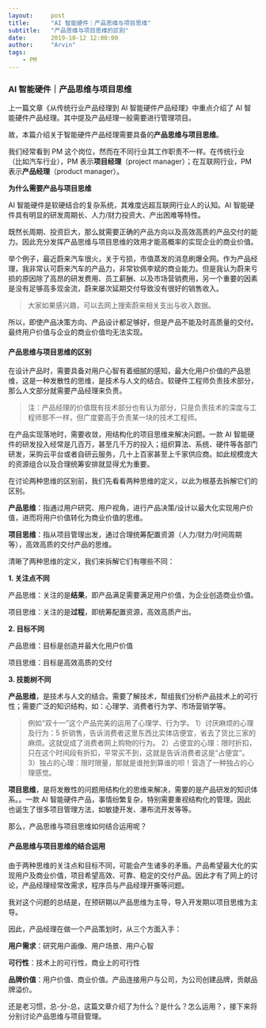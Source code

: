 ```yaml
---
layout:     post
title:      "AI 智能硬件｜产品思维与项目思维"
subtitle:   "产品思维与项目思维的区别"
date:       2019-10-12 12:00:00
author:     "Arvin"
tags:
    - PM
---
```


### AI 智能硬件｜产品思维与项目思维

上一篇文章《从传统行业产品经理到 AI 智能硬件产品经理》中重点介绍了 AI 智能硬件产品经理。其中提及产品经理一般需要进行管理项目。

故，本篇介绍关于智能硬件产品经理需要具备的**产品思维与项目思维**。

我们经常看到 PM 这个岗位，然而在不同行业其工作职责不一样。在传统行业（比如汽车行业），PM 表示**项目经理**（project manager）；在互联网行业，PM 表示**产品经理**（product manager）。

**为什么需要产品与项目思维**

AI 智能硬件是软硬结合的复杂系统，其难度远超互联网行业人的认知。AI 智能硬件具有明显的研发周期长、人力/财力投资大、产出困难等特性。

既然长周期、投资巨大，那么就需要正确的产品方向以及高效高质的产品交付的能力。因此充分发挥产品思维与项目思维的效用才能高概率的实现企业的商业价值。

举个例子，最近蔚来汽车很火，关于亏损，市值蒸发的消息刷爆全网。作为产品经理，我非常认可蔚来汽车的产品力，非常钦佩李斌的商业能力。但是我认为蔚来亏损的原因除了高昂的研发费用、员工薪酬、以及市场营销费用，另一个重要的因素是没有足够高多现金流，蔚来屡次延期交付导致没有很好的销售收入。
>大家如果感兴趣，可以去网上搜索蔚来相关支出与收入数据。

所以，即使产品决策方向、产品设计都足够好，但是产品不能及时高质量的交付。最终用户价值与企业的商业价值均无法实现。

#### 产品思维与项目思维的区别

在设计产品时，需要具备对用户心智有着细腻的感知，最大化用户价值的产品思维，这是一种发散性的思维，是技术与人文的结合。软硬件工程师负责技术部分，那么人文部分就需要产品经理来负责。
>注：产品经理的价值既有技术部分也有认为部分，只是负责技术的深度与工程师那不一样，但广度要高于负责某一块的技术工程师。

在产品实现落地时，需要收敛，用结构化的项目思维来解决问题。一款 AI 智能硬件的研发投入经常是几百万，甚至几千万的投入；组织算法、系统、硬件等各部门研发，采购云平台或者自研云服务，几十上百家甚至上千家供应商。如此规模庞大的资源组合以及合理统筹安排就显得尤为重要。

在讨论两种思维的区别前，我们先看看两种思维的定义，以此为根基去拆解它们的区别。

**产品思维**：指通过用户研究、用户视角，进行产品决策/设计以最大化实现用户价值，进而将用户价值转化为商业价值的思维。

**项目思维**：指从项目管理出发，通过合理统筹配置资源（人力/财力/时间周期等），高效高质的交付产品的思维。

清晰了两种思维的定义，我们来拆解它们有哪些不同：

**1. 关注点不同**

产品思维：关注的是**结果**，即产品满足需要满足用户价值，为企业创造商业价值。

项目思维：关注的是**过程**，即统筹配置资源，高效高质产出。

**2. 目标不同**

产品思维：目标是创造并最大化用户价值

项目思维：目标是高效高质的交付

**3. 技能树不同**

**产品思维**，是技术与人文的结合。需要了解技术，帮组我们分析产品技术上的可行性；需要广泛的知识结构，如：心理学、消费者行为学、市场营销学等。

>例如“双十一”这个产品完美的运用了心理学、行为学。
1）讨厌麻烦的心理及行为：5 折销售，告诉消费者这里东西比实体店便宜，省去了货比三家的麻烦。这就促成了消费者网上购物的行为。
2）占便宜的心理：限时折扣，只在这个时间段有折扣，平常买不到，这就是告诉消费者这是“占便宜”。
3）独占的心理：限时限量，那就是谁抢到算谁的呗！营造了一种独占的心理感觉。

**项目思维**，是将发散性的问题用结构化的思维来解决，需要的是产品研发的知识体系。。一款 AI 智能硬件产品，事情纷繁复杂，特别需要重视结构化的管理。因此也诞生了很多项目管理方法，如敏捷开发、瀑布流开发等等。

那么，产品思维与项目思维如何结合运用呢？

#### 产品思维与项目思维的结合运用

由于两种思维的关注点和目标不同，可能会产生诸多的矛盾。产品希望最大化的实现用户及商业价值，项目希望高效、可靠、稳定的交付产品。因此才有了网上的讨论，产品经理经常改需求，程序员与产品经理开撕等问题。

我对这个问题的总结是，在预研期以产品思维为主导，导入开发期以项目思维为主导。

因此，产品经理在做一个产品策划时，从三个方面入手：

**用户需求**：研究用户画像、用户场景、用户心智

**可行性**：技术上的可行性，商业上的可行性

**品牌价值**：用户价值、商业价值。产品连接用户与公司，为公司创建品牌，贡献品牌溢价。

还是老习惯，总-分-总，这篇文章介绍了为什么？是什么？怎么运用？，接下来将分别讨论产品思维与项目管理。